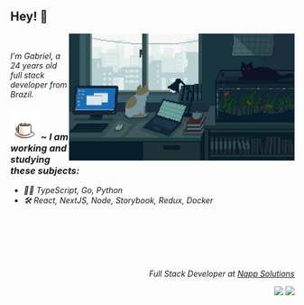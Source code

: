 <h2>Hey! 👋 </h2>

<img width="400px" align="right" src="https://github.com/dias-oblivion/dias-oblivion/blob/main/wallpaper.gif"/>

<p>&nbsp;</p>
<p><em>I'm Gabriel, a 24 years old full stack developer from Brazil.&nbsp;&nbsp;&nbsp;&nbsp;&nbsp;&nbsp;&nbsp;&nbsp;&nbsp;&nbsp;&nbsp;&nbsp;</p>

### <img width="50px" marginTop="10rem" src="https://github.com/dias-oblivion/dias-oblivion/blob/main/coffe_animation.gif"/> ~ I am working and studying these subjects:

<ul>
      <li>👨‍💻 TypeScript, Go, Python</li>
      <li> 🛠 React, NextJS, Node, Storybook, Redux, Docker</li>
</ul>

<br>

<p>&nbsp;</p>
<p>&nbsp;</p>
<div align="right">
<p><em>Full Stack Developer at </em><a href="https://nappsolutions.com.br">Napp Solutions</a></p>

<a href="https://www.linkedin.com/in/gabriel-dias-dev/" target="_blank"><img src="https://img.shields.io/badge/-LinkedIn-%230077B5?style=for-the-badge&logo=linkedin&logoColor=white" target="_blank"></a>
<a href="https://www.instagram.com/dias_oblivion/" target="_blank"><img src="https://img.shields.io/badge/-Instagram-%23E4405F?style=for-the-badge&logo=instagram&logoColor=white" target="_blank"></a>
<br>




